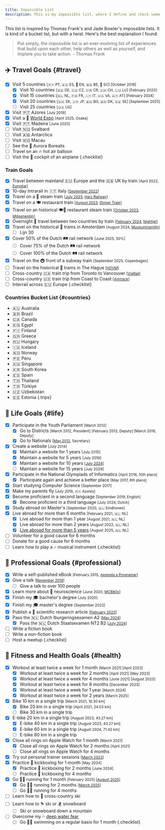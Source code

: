 ```yaml
---
title: Impossible List
description: This is my impossible list, where I define and check some major life experiences I want to experience.
---
```


This list is inspired by Thomas Frank's and Jade Bowler's impossible lists. It is kind of a bucket list, but with a twist. Here's the best explanation I found:

> Put simply, the impossible list is an ever-evolving list of experiences that build upon each other, help others as well as yourself, and implore you to take action. - Thomas Frank

<!--more-->

## ✈️ Travel Goals {#travel}

- [x] Visit 5 countries <small>[🇵🇹 PT, 🇪🇸 ES, 🏴󠁧󠁢󠁥󠁮󠁧󠁿 EN, 🇧🇪 BE, 🏴󠁧󠁢󠁳󠁣󠁴󠁿 SC] [October 2018]</small>
  - [x] Visit 10 countries <small>[🇩🇪 DE, 🇨🇿 CZ, 🇨🇷 CR, 🇨🇭 CH, 🇱🇺 LU] [February 2020]</small>
  - [x] Visit 15 countries <small>[🇳🇱 NL, 🇫🇷 FR, 🇮🇹 IT, 🇻🇦 VA, 🇦🇹 AT] [February 2024]</small>
  - [x] Visit 20 countries <small>[🇸🇰 SK, 🇯🇵 JP, 🇧🇬 BG, 🇩🇰 DK, 🇸🇪 SE] [September 2025]</small>
  - [ ] Visit 25 countries <small>[🇺🇸 US]</small>
- [x] Visit 🇵🇹 Azores <small>[July 2019]</small>
- [x] Visit a 🎪 [World Expo](https://en.wikipedia.org/wiki/World%27s_fair) <small>[April 2025, Osaka]</small>
- [x] Visit 🇵🇹 Madeira  <small>[June 2025]</small>
- [ ] Visit 🇳🇴 Svalbard
- [ ] Visit 🇦🇶 Antarctica
- [ ] Visit 🇲🇴 Macau
- [ ] See the 🌌 Aurora Borealis
- [ ] Travel on an 🔥 hot air balloon
- [ ] Visit the 💺 cockpit of an airplane
{.checklist}

### Train Goals

- [x] Travel between mainland 🇪🇺 Europe and the 🇬🇧 UK by train <small>[April 2022, [Eurostar](https://www.eurostar.com/)]</small>
- [x] 10-day Intrarail in 🇮🇹 Italy <small>[[September 2022](/2022/11/16/trip-to-italy-in-photos/)]</small>
- [x] Travel on a 🚂 steam train <small>[[July 2023](/2023/07/31/recently/#life), [Harz Railway](https://en.wikipedia.org/wiki/Harz_Railway)]</small>
- [x] Travel on a 🍽️ restaurant train <small>[[August 2023](/2023/08/31/recently/), [Dinner Train](https://en.wikipedia.org/wiki/Dinner_Train_(Netherlands))]</small>
- [x] Travel on an historical 🍽️🚂 restaurant steam train <small>[[October 2023](/2023/10/31/recently/), [Miljoenenlijn](https://miljoenenlijn.nl/)]</small>
- [x] Overnight 🌙 travel between two countries by train <small>[[February 2024](/2024/02/27/traveling-to-vienna-with-the-nightjet/), [Nightjet](https://www.nightjet.com/)]</small>
- [x] Travel on the historical 🚋 trams in Amsterdam <small>[August 2024, [Museumtramlijn](https://www.museumtramlijn.org/)]</small>
  - [ ] Lijn 30
- [x] Cover 50% of the Dutch 🛤️ rail network <small>[June 2025, 50%]</small>
  - [ ] Cover 75% of the Dutch 🛤️ rail network
  - [ ] Cover 100% of the Dutch 🛤️ rail network
- [x] Travel on the 🚇 front of a subway train <small>[September 2025, Copenhagen]</small>
- [ ] Travel on the historical 🚋 trams in The Hague <small>[[HOVM](https://hovm.nl/)]</small>
- [ ] Cross-country 🇨🇦 train trip from Toronto to Vancouver <small>[[ViaRail](https://www.viarail.ca/en/explore-our-destinations/trains/rockies-and-pacific/toronto-vancouver-canadian)]</small>
- [ ] Cross-country 🇺🇸 train trip from Coast to Coast <small>[[Amtrack](https://www.amtrakvacations.com/)]</small>
- [ ] Interrail across 🇪🇺 Europe
{.checklist}

### Countries Bucket List {#countries}

- 🇦🇺 Australia
- 🇧🇷 Brazil
- 🇨🇦 Canada
- 🇪🇬 Egypt
- 🇫🇮 Finland
- 🇬🇷 Greece
- 🇭🇺 Hungary
- 🇮🇸 Iceland
- 🇳🇴 Norway
- 🇵🇪 Peru
- 🇸🇬 Singapore
- 🇰🇷 South Korea
- 🇪🇸 Spain
- 🇹🇭 Thailand
- 🇹🇷 Türkiye
- 🇺🇿 Uzbekistan <!-- https://uzbekistan.travel/en/i/bukhara/ -->
- 🇪🇪 Estonia
{.trips}

## 🦄 Life Goals {#life}

- [x] Participate in the Youth Parliament <small>[March 2012]</small>
   - [x] Go to Districts <small>[March 2012, President] [February 2013, Deputy] [March 2016, Deputy]</small>
   - [x] Go to Nationals <small>[[May 2012](/2024/01/12/parlamento-dos-jovens/), Secretary]</small>
-  [x] Create a website <small>[July 2014]</small>
   - [x] Maintain a website for 1 years <small>[July 2015]</small>
   - [x] Maintain a website for 5 years <small>[July 2019]</small>
   - [x] Maintain a website for 10 years <small>[[July 2024](/2024/07/12/a-decade-of-blogging/)]</small>
   - [ ] Maintain a website for 15 years <small>[July 2029]</small>
- [x] Participate in the National Olympiads of Informatics <small>[April 2016, 10th place]</small>
   - [x] Participate again and achieve a better place <small>[May 2017, 6th place]</small>
- [x] Start studying Computer Science <small>[September 2017]</small>
- [x] Make my parents fly <small>[July 2019, 🇵🇹 Azores]</small>
- [x] Become proficient in a second language <small>[September 2019, English]</small>
   - [x] Become proficient in a third language <small>[July 2024, Dutch]</small>
- [x] Study abroad on Master's <small>[September 2020, 🇳🇱 Eindhoven]</small>
- [x] Live abroad for more than 6 months <small>[February 2021, 🇳🇱 NL]</small>
   - [x] Live abroad for more than 1 year <small>[August 2021, 🇳🇱 NL]</small>
   - [x] Live abroad for more than 2 years <small>[August 2022, 🇳🇱 NL]</small>
   - [x] [Live abroad for more than 5 years](/2024/01/10/when-does-abroad-stop-being-abroad/ "When does abroad stop being abroad?") <small>[August 2025, 🇳🇱 NL]</small>
- [ ] Volunteer for a good cause for 6 months
- [ ] Donate for a good cause for 6 months
- [ ] Learn how to play a 🎶 musical instrument
{.checklist}

## 💼 Professional Goals {#professional}

- [x] Write a self-published eBook <small>[February 2015, [Aprenda a Programar](https://media.hacdias.com/2015-02-27-aprenda-a-programar.pdf)]</small>
- [x] Give a talk <small>[[November 2019](/2019/12/20/quick-dive-into-dweb-ipfs)]</small>
   - [ ] Give a talk to over 100 people
- [x] Learn more about 🧠 neuroscience <small>[June 2020, [MCB80x](https://credentials.edx.org/credentials/7a9cfe11e16c41be9649a1c2f9398cbc/)]</small>
- [x] Finish my 🎓 bachelor's degree <small>[July 2020]</small>
- [x] Finish my 🎓 master's degree <small>[September 2022]</small>
- [x] Publish a 🔬 scientific research article <small>[[February 2023](/2023/02/16/paper-blocklearning-framework/)]</small>
- [x] Pass the 🇳🇱 Dutch Iburgeringsexamen A2 <small>[[May 2024](/2024/05/08/inchecken/#examens)]</small>
   -  [x] Pass the 🇳🇱 Dutch Staatsexamen NT2 B2 <small>[[July 2024](/2024/07/23/dutch-b2/)]</small>
- [ ] Write a fiction book
- [ ] Write a non-fiction book
- [ ] Host a meetup
{.checklist}

## 💪 Fitness and Health Goals {#health}

- [x] Workout at least twice a week for 1 month <small>[March 2021] [April 2023]</small>
   - [x] Workout at least twice a week for 2 months <small>[April 2021] [May 2023]</small>
   - [x] Workout at least twice a week for 4 months <small>[June 2021] [August 2023]</small>
   - [x] Workout at least twice a week for 8 months <small>[December 2023]</small>
   - [x] Workout at least twice a week for 1 year <small>[March 2024]</small>
   - [x] Workout at least twice a week for 2 years <small>[March 2025]</small>
- [x] Bike 10 km in a single trip <small>[March 2021, 10.30 km]</small>
  - [x] Bike 20 km in a single trip  <small>[April 2021, 24.03 km]</small>
  - [ ] Bike 30 km in a single trip
- [x] E-bike 20 km in a single trip <small>[August 2023, 43.27 km]</small>
  - [x] E-bike 40 km in a single trip <small>[August 2023, 43.27 km]</small>
  - [x] E-bike 60 km in a single trip <small>[August 2024, 71.42 km]</small>
  - [ ] E-bike 80 km in a single trip
- [x] Close all rings on Apple Watch for 1 month <small>[March 2021]</small>
   - [x] Close all rings on Apple Watch for 2 months <small>[April 2021]</small>
   - [ ] Close all rings on Apple Watch for 4 months
- [x] Try out personal trainer sessions <small>[[March 2023](/2024/06/29/reflections-after-a-year-at-the-gym/)]</small>
- [x] Practice 🥊 kickboxing for 1 month <small>[May 2024]</small>
  - [x] Practice 🥊 kickboxing for 2 months <small>[June 2024]</small>
  - [ ] Practice 🥊 kickboxing for 4 months
- [x] Go 🏃‍♂️ running for 1 month <small>[February 2025] [[August 2025](/2025/08/17/running/)]</small>
  - [x] Go 🏃‍♂️ running for 2 months <small>[[March 2025](/2025/03/30/c25k-completed/)]</small>
  - [ ] Go 🏃‍♂️ running for 4 months
- [ ] Learn how to 🎿 cross-country ski
- [ ] Learn how to ⛷️ ski or 🏂 snowboard
  - [ ] Ski or snowboard down a mountain
- [ ] Overcome my 💦 [deep water fear](/2024/09/09/fear-of-deep-water/)
  - [ ] Go 🏊‍♂️ swimming on a regular basis for 1 month 
{.checklist}

<!--

## Other Achievements

- Highest GPA of Secondary School (18.1 out of 20) <small>[2017]</small>
- Highest National Exam Grade of Secondary School (19 out of 20) <small>[2017]</small>
- Highest GPA of 3rd Cycle (4.78 out of 5) <small>[2014]</small>
- Highest National Exam Grade of 3rd Cycle (100 out of 100) <small>[2014]</small>

-->
